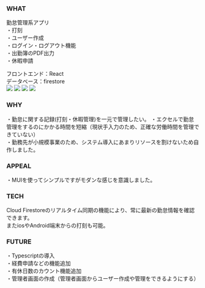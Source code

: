 ### WHAT
勤怠管理系アプリ  
・打刻  
・ユーザー作成   
・ログイン・ログアウト機能   
・出勤簿のPDF出力  
・休暇申請  
  
フロントエンド：React  
データベース：firestore  
<img src="https://img.shields.io/badge/-react-61DAFB.svg?logo=react&style=flat">
<img src="https://img.shields.io/badge/-reacthookform-EC5990.svg?logo=react&style=flat">
<img src="https://img.shields.io/badge/-createreactapp-09D3AC.svg?logo=react&style=flat">
<img src="https://img.shields.io/badge/-firebase-FFCA28.svg?logo=react&style=flat">

### WHY
・勤怠に関する記録(打刻・休暇管理)を一元で管理したい。 
・エクセルで勤怠管理をするのにかかる時間を短縮（現状手入力のため、正確な労働時間を管理できていない）  
・勤務先が小規模事業のため、システム導入にあまりリソースを割けないため自作しました。  

### APPEAL
・MUIを使ってシンプルですがモダンな感じを意識しました。  

### TECH
Cloud Firestoreのリアルタイム同期の機能により、常に最新の勤怠情報を確認できます。  
またiosやAndroid端末からの打刻も可能。

### FUTURE
・Typescriptの導入  
・経費申請などの機能追加  
・有休日数のカウント機能追加  
・管理者画面の作成（管理者画面からユーザー作成や管理をできるようにする）  